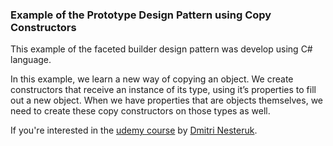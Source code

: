 ### Example of the Prototype Design Pattern using Copy Constructors

This example of the faceted builder design pattern was develop using C# language.

In this example, we learn a new way of copying an object. We create constructors that receive an instance of its type, using it’s properties to fill out a new object. When we have properties that are objects themselves, we need to create these copy constructors on those types as well.

If you're interested in the [udemy course](https://www.udemy.com/course/design-patterns-csharp-dotnet) by [Dmitri Nesteruk](https://www.udemy.com/user/dmitrinesteruk/).
